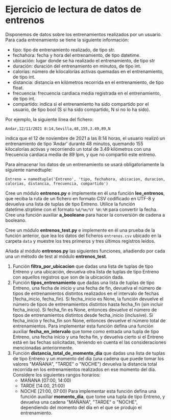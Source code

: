 # Ejercicio de lectura de datos de entrenos

Disponemos de datos sobre los entrenamientos realizados por un usuario. Para cada entrenamiento se tiene 
la siguiente información: 
* tipo: tipo de entrenamiento realizado, de tipo str. 
* fechahora: fecha y hora del entrenamiento, de tipo datetime. 
* ubicación: lugar donde se ha realizado el entrenamiento, de tipo str 
* duración: duración del entrenamiento en minutos, de tipo int. 
* calorías: número de kilocalorías activas quemadas en el entrenamiento, de tipo int. 
* distancia: distancia en kilómetros recorrida en el entrenamiento, de tipo float. 
* frecuencia: frecuencia cardiaca media registrada en el entrenamiento, de tipo int. 
* compartido: indica si el entrenamiento ha sido compartido por el usuario, de tipo bool (S si ha sido 
compartido, N si no lo ha sido). 

Por ejemplo, la siguiente línea del fichero: 

```Andar,12/11/2021 8:14,Sevilla,48,155,3.49,89,N```

indica que el 12 de noviembre de 2021 a las 8:14 horas, el usuario realizó un entrenamiento de tipo ‘Andar’
durante 48 minutos, quemando 155 kilocalorías activas y recorriendo un total de 3.49 kilómetros con una
frecuencia cardiaca media de 89 lpm, y que no compartió este entreno.

Para almacenar los datos de un entrenamiento se usará obligatoriamente la siguiente namedtuple:

```Entreno = namedtuple('Entreno', 'tipo, fechahora, ubicacion, duracion, calorias, distancia, frecuencia, compartido')```

Cree un módulo **entrenos.py** e implemente en él una función **lee_entrenos**, que reciba la ruta de un fichero en formato CSV codificado en UTF-8 y devuelva una lista de tuplas de tipo Entreno. Utilice la función datetime.strptime con el formato ```%d/%m/%Y %H:%M``` para convertir la fecha. Cree una función auxiliar **a_booleano** para hacer la conversión de cadena a booleano.

Cree un módulo **entrenos_test.py** e implemente en él una prueba de la función anterior, que lea los datos del ficheros ```entrenos.csv``` ubicado en la carpeta ```data``` y muestre los tres primeros y tres últimos registros leídos. 

Añada al módulo **entrenos.py** las siguientes funciones, añadiendo por cada una un método de test al módulo **entrenos_test**.

1. Función **filtra_por_ubicacion** que dadas una lista de tuplas de tipo Entreno y una ubicación, 
devuelva otra lista de tuplas de tipo Entreno con aquellos registros que son de la ubicación dada.
2. Función **tipos_entrenamiento** que dadas una lista de tuplas de tipo Entreno, una fecha de inicio y una fecha de fin, devuelva el número de tipos de entrenamientos distintos realizados  en el intervalo de fechas [fecha_inicio, fecha_fin). Si fecha_inicio es None, la función devuelve el número de tipos de entrenamientos distintos hasta fecha_fin (sin incluir fecha_inicio). Si fecha_fin es None, entonces devuelve el número de tipos de entrenamientos distintos desde fecha_inicio (inclusive). Si fecha_inicio y fecha_fin son None, entonces devuelve el número total de entrenamientos. Para implementar esta función defina una función auxiliar **fecha_en_intervalo** que tome como entrada una tupla de tipo Entreno, una fecha inicio y una fecha fin, y devuelva cierto si el Entreno está en las fechas solicitadas, teniendo en cuenta el las consideraciones mencionadas anteriormente.
4. Función **distancia_total_de_momento_dia** que dadas una lista de tuplas de tipo Entreno y un momento del día (una cadena que puede tomar los valores "MAÑANA", "TARDE" o "NOCHE") devuelva la distancia total recorrida en los entrenamientos realizados en ese momento del día. Considere los siguientes rangos horarios:
    * MAÑANA [07:00, 14:00) 
    * TARDE [14:00, 21:00) 
    * NOCHE [21:00, 07:00)
   Para implementar esta función defina una función auxiliar **momento_dia**, que tome una tupla de tipo Entreno, y devuelva una cadena "MAÑANA", "TARDE" o "NOCHE", dependiendo del momento del día en el que se produjo el entrenamiento.
